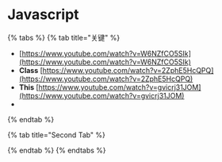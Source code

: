 # Javascript

{% tabs %}
{% tab title="关键" %}
* [https://www.youtube.com/watch?v=W6NZfCO5SIk](https://www.youtube.com/watch?v=W6NZfCO5SIk)
* **Class** [https://www.youtube.com/watch?v=2ZphE5HcQPQ](https://www.youtube.com/watch?v=2ZphE5HcQPQ)
* **This** [https://www.youtube.com/watch?v=gvicrj31JOM](https://www.youtube.com/watch?v=gvicrj31JOM)
* 
{% endtab %}

{% tab title="Second Tab" %}

{% endtab %}
{% endtabs %}

